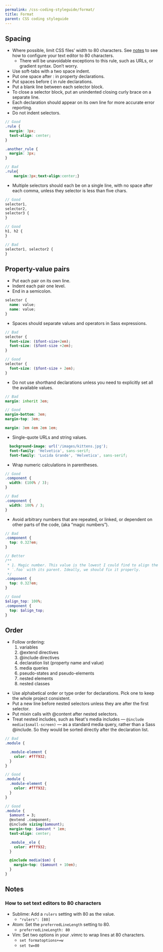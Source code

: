 ```yaml
---
permalink: /css-coding-styleguide/format/
title: Format
parent: CSS coding styleguide
---
```


## Spacing
- Where possible, limit CSS files’ width to 80 characters. See [notes](#format_notes) to see how to configure your text editor to 80 characters.
  - There will be unavoidable exceptions to this rule, such as URLs, or gradient syntax. Don’t worry.
- Use soft-tabs with a two space indent.
- Put one space after : in property declarations.
- Put spaces before { in rule declarations.
- Put a blank line between each selector block.
- To close a selector block, put an unindented closing curly brace on a separate line.
- Each declaration should appear on its own line for more accurate error reporting.
- Do not indent selectors.

```scss
// Good
.rule {
  margin: 3px;
  text-align: center;
}

.another_rule {
  margin: 3px;
}

// Bad
.rule{
    margin:3px;text-align:center;}
```

- Multiple selectors should each be on a single line, with no space after each comma, unless they selector is less than five chars.

```scss
// Good
selector1,
selector2,
selector3 {
}

// Good
h1, h2 {
}

// Bad
selector1, selector2 {
}
```

## Property-value pairs
- Put each pair on its own line.
- Indent each pair one level.
- End in a semicolon.

```scss
selector {
  name: value;
  name: value;
}
```

- Spaces should separate values and operators in Sass expressions.

```scss
// Bad
selector {
  font-size: ($font-size+2em);
  font-size: ($font-size +2em);
}

// Good
selector {
  font-size: ($font-size + 2em);
}

```

- Do not use shorthand declarations unless you need to explicitly set all the available values.

```scss
// Bad
margin: inherit 3em;

// Good
margin-bottom: 3em;
margin-top: 3em;

margin: 3em 4em 2em 1em;
```

- Single-quote URLs and string values.

```scss
  background-image: url('/images/kittens.jpg');
  font-family: 'Helvetica', sans-serif;
  font-family: 'Lucida Grande', 'Helvetica', sans-serif;
```

- Wrap numeric calculations in parentheses.

```scss
// Good
.component {
  width: (100% / 3);
}

// Bad
.component {
  width: 100% / 3;
}
```

- Avoid arbitrary numbers that are repeated, or linked, or dependent on other parts of the code, (aka “magic numbers”).

```scss
// Bad
.component {
  top: 0.327em;
}

// Better
/**
 * 1. Magic number. This value is the lowest I could find to align the top of
 * `.foo` with its parent. Ideally, we should fix it properly.
 */
.component {
  top: 0.327em;
}

// Good
$align_top: 100%;
.component {
  top: $align_top;
}
```

## Order
* Follow ordering:
  1. variables
  2. @extend directives
  3. @include directives
  4. declaration list (property name and value)
  5. media queries
  6. pseudo-states and pseudo-elements
  7. nested elements
  8. nested classes

- Use alphabetical order or type order for declarations. Pick one to keep the whole project consistent.
- Put a new line before nested selectors unless they are after the first selector.
- Put mixin calls with @content after nested selectors.
- Treat nested includes, such as Neat's media includes — `@include media($small-screen)` — as a standard media query, rather than a Sass @include. So they would be sorted directly after the declaration list.

```scss
// Bad
.module {

  .module-element {
    color: #fff932;
  }
}

// Good
.module {
  .module-element {
    color: #fff932;
  }
}

// Good
.module {
  $amount = 3;
  @extend .component;
  @include sizing($amount);
  margin-top: $amount * 1em;
  text-align: center;

  .module__ele {
    color: #fff932;
  }

  @include media($sm) {
    margin-top: ($amount + 10em);
  }
}
```

<a id="format_notes"></a>

## Notes
### How to set text editors to 80 characters
- Sublime: Add a `rulers` setting with 80 as the value.
  - ```"rulers": [80]```
- Atom: Set the `preferredLineLength` setting to 80.
  - `preferredLineLength: 80`
- Vim: Set two options in your .vimrc to wrap lines at 80 characters.
  - ```set formatoptions+=w```
  - ```set tw=80```
